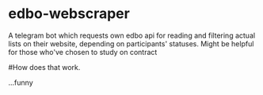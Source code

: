 # edbo-webscraper
A telegram bot which requests own edbo api for reading and filtering actual lists on their website, depending on participants' statuses. Might be helpful for those who've chosen to study on contract


#How does that work.

...funny
